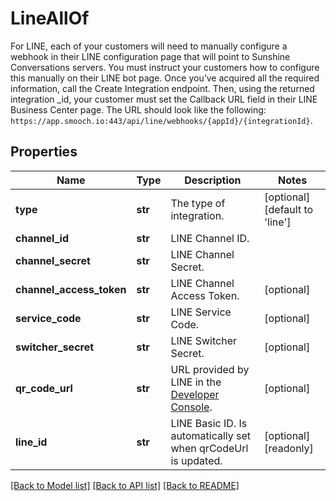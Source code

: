 # LineAllOf

For LINE, each of your customers will need to manually configure a webhook in their LINE configuration page that will point to Sunshine Conversations servers. You must instruct your customers how to configure this manually on their LINE bot page. Once you’ve acquired all the required information, call the Create Integration endpoint. Then, using the returned integration _id, your customer must set the Callback URL field in their LINE Business Center page. The URL should look like the following: `https://app.smooch.io:443/api/line/webhooks/{appId}/{integrationId}`. 
## Properties
Name | Type | Description | Notes
------------ | ------------- | ------------- | -------------
**type** | **str** | The type of integration. | [optional] [default to 'line']
**channel_id** | **str** | LINE Channel ID. | 
**channel_secret** | **str** | LINE Channel Secret. | 
**channel_access_token** | **str** | LINE Channel Access Token. | [optional] 
**service_code** | **str** | LINE Service Code. | [optional] 
**switcher_secret** | **str** | LINE Switcher Secret. | [optional] 
**qr_code_url** | **str** | URL provided by LINE in the [Developer Console](https://developers.line.biz/console/). | [optional] 
**line_id** | **str** | LINE Basic ID. Is automatically set when qrCodeUrl is updated. | [optional] [readonly] 

[[Back to Model list]](../README.md#documentation-for-models) [[Back to API list]](../README.md#documentation-for-api-endpoints) [[Back to README]](../README.md)


